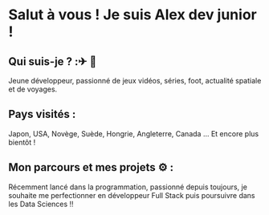 # Salut à vous ! Je suis Alex dev junior !

## Qui suis-je ? :✈ 🍔
Jeune développeur, passionné de jeux vidéos, séries, foot, actualité spatiale et de voyages.

## Pays visités :
Japon, USA, Novège, Suède, Hongrie, Angleterre, Canada ... Et encore plus bientôt !

## Mon parcours et mes projets ⚙ :
Récemment lancé dans la programmation, passionné depuis toujours, je souhaite me perfectionner en développeur Full Stack puis poursuivre dans les Data Sciences !! 

